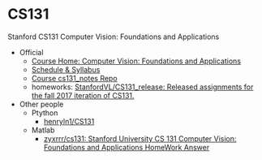 # CS131
Stanford CS131 Computer Vision: Foundations and Applications

- Official 
    - [Course Home: Computer Vision: Foundations and Applications](http://vision.stanford.edu/teaching/cs131_fall1718/)
    - [Schedule & Syllabus](http://vision.stanford.edu/teaching/cs131_fall1718/syllabus.html)
    - [Course cs131_notes Repo](https://github.com/StanfordVL/cs131_notes)
    - homeworks: [StanfordVL/CS131_release: Released assignments for the fall 2017 iteration of CS131.](https://github.com/StanfordVL/CS131_release)
- Other people
    - Ptython
        - [henryln1/CS131](https://github.com/henryln1/CS131)
    - Matlab
        - [zyxrrr/cs131: Stanford University CS 131 Computer Vision: Foundations and Applications HomeWork Answer](https://github.com/zyxrrr/cs131)

